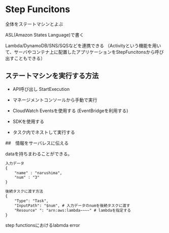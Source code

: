 # Step Funcitons

全体をステートマシンとよぶ

ASL(Amazon States Language)で書く

Lambda/DynamoDB/SNS/SQSなどを連携できる
（Activityという機能を用いて、サーバやコンテナ上に配置したアプリケーションをStepFuncitonsから呼び出すこともできる）

## ステートマシンを実行する方法

* API呼び出し
    StartExecution

* マネージメントコンソールから手動で実行

* CloudWatch Eventsを使用する
    (EventBridgeを利用する)

* SDKを使用する

* タスク内でネストして実行する

##　情報をサーバレスに伝える

dataを持ちまわることができる。

```txt
入力データ
{
    "name" : "narushima",
    "num" : "3"
}

後続タスクに渡す方法
{
    "Type": "Task",
    "InputPath": "$num", # 入力データのnumを後続タスクに渡す
    "Resource" ": "arn:aws:lambda~~~~" # lambdaを指定する
}
```

step functionsにおけるlabmda error
